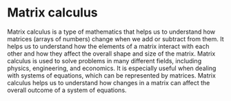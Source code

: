 # Matrix calculus

Matrix calculus is a type of mathematics that helps us to understand how matrices (arrays of numbers) change when we add or subtract from them. It helps us to understand how the elements of a matrix interact with each other and how they affect the overall shape and size of the matrix. Matrix calculus is used to solve problems in many different fields, including physics, engineering, and economics. It is especially useful when dealing with systems of equations, which can be represented by matrices. Matrix calculus helps us to understand how changes in a matrix can affect the overall outcome of a system of equations.
